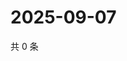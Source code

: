 # 2025-09-07

共 0 条

<!-- BEGIN ZHIHUVIDEO -->
<!-- 最后更新时间 Sun Sep 07 2025 06:09:04 GMT+0800 (China Standard Time) -->

<!-- END ZHIHUVIDEO -->
